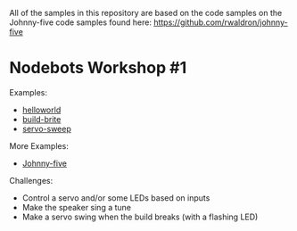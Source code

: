 All of the samples in this repository are based on the code samples on the Johnny-five code samples found here: https://github.com/rwaldron/johnny-five

# Nodebots Workshop #1

Examples:
 * [helloworld](https://github.com/spargonaut/nodebots-workshop-1/tree/master/helloWorld)
 * [build-brite](https://github.com/spargonaut/nodebots-workshop-1/tree/master/build-brite)
 * [servo-sweep](https://github.com/spargonaut/nodebots-workshop-1/tree/master/servo)
 
More Examples:
 * [Johnny-five](http://johnny-five.io/examples/)
 
Challenges:
 * Control a servo and/or some LEDs based on inputs
 * Make the speaker sing a tune
 * Make a servo swing when the build breaks (with a flashing LED)
 